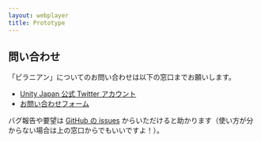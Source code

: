 ```yaml
---
layout: webplayer
title: Prototype
---
```


## 問い合わせ

「ピラニアン」についてのお問い合わせは以下の窓口までお願いします。

- [Unity Japan 公式 Twitter アカウント](https://twitter.com/unity_japan)
- [お問い合わせフォーム](http://japan.unity3d.com/company/contact/)

バグ報告や要望は [GitHub の issues](https://github.com/unity3d-jp/piranhan/issues) からいただけると助かります（使い方が分からない場合は上の窓口からでもいいですよ！）。
